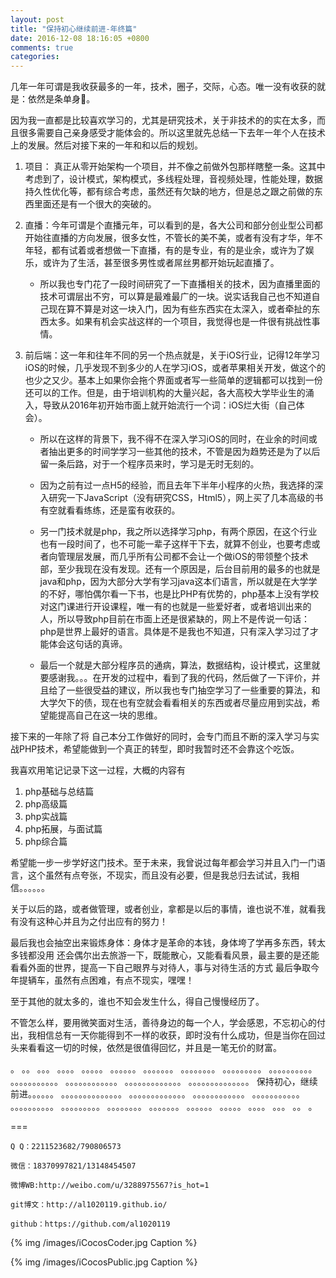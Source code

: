 ```yaml
---
layout: post
title: "保持初心继续前进-年终篇"
date: 2016-12-08 18:16:05 +0800
comments: true
categories: 
---
```


几年一年可谓是我收获最多的一年，技术，圈子，交际，心态。唯一没有收获的就是：依然是条单身🐩。

因为我一直都是比较喜欢学习的，尤其是研究技术，关于非技术的的实在太多，而且很多需要自己亲身感受才能体会的。所以这里就先总结一下去年一年个人在技术上的发展。然后对接下来的一年和和以后的规划。

1. 项目： 真正从零开始架构一个项目，并不像之前做外包那样瞎整一条。这其中考虑到了，设计模式，架构模式，多线程处理，音视频处理，性能处理，数据持久性优化等，都有综合考虑，虽然还有欠缺的地方，但是总之跟之前做的东西里面还是有一个很大的突破的。

2. 直播：今年可谓是个直播元年，可以看到的是，各大公司和部分创业型公司都开始往直播的方向发展，很多女性，不管长的美不美，或者有没有才华，年不年轻，都有试着或者想做一下直播，有的是专业，有的是业余，或许为了娱乐，或许为了生活，甚至很多男性或者屌丝男都开始玩起直播了。

	- 所以我也专门花了一段时间研究了一下直播相关的技术，因为直播里面的技术可谓层出不穷，可以算是最难最广的一块。说实话我自己也不知道自己现在算不算是对这一块入门，因为有些东西实在太深入，或者牵扯的东西太多。如果有机会实战这样的一个项目，我觉得也是一件很有挑战性事情。
	
3. 前后端：这一年和往年不同的另一个热点就是，关于iOS行业，记得12年学习iOS的时候，几乎发现不到多少的人在学习iOS，或者苹果相关开发，做这个的也少之又少。基本上如果你会拖个界面或者写一些简单的逻辑都可以找到一份还可以的工作。但是，由于培训机构的大量兴起，各大高校大学毕业生的涌入，导致从2016年初开始市面上就开始流行一个词：iOS烂大街（自己体会）。

 	- 所以在这样的背景下，我不得不在深入学习iOS的同时，在业余的时间或者抽出更多的时间学学习一些其他的技术，不管是因为趋势还是为了以后留一条后路，对于一个程序员来时，学习是无时无刻的。
 	
 	- 因为之前有过一点H5的经验，而且去年下半年小程序的火热，我选择的深入研究一下JavaScript（没有研究CSS，Html5），网上买了几本高级的书有空就看看练练，还是蛮有收获的。
 	
 	- 另一门技术就是php，我之所以选择学习php，有两个原因，在这个行业也有一段时间了，也不可能一辈子这样干下去，就算不创业，也要考虑或者向管理层发展，而几乎所有公司都不会让一个做iOS的带领整个技术部，至少我现在没有发现。还有一个原因是，后台目前用的最多的也就是java和php，因为大部分大学有学习java这本们语言，所以就是在大学学的不好，哪怕偶尔看一下书，也是比PHP有优势的，php基本上没有学校对这门课进行开设课程，唯一有的也就是一些爱好者，或者培训出来的人，所以导致php目前在市面上还是很紧缺的，网上不是传说一句话：php是世界上最好的语言。具体是不是我也不知道，只有深入学习过了才能体会这句话的真谛。
 	
 	- 最后一个就是大部分程序员的通病，算法，数据结构，设计模式，这里就要感谢我。。。在开发的过程中，看到了我的代码，然后做了一下评价，并且给了一些很受益的建议，所以我也专门抽空学习了一些重要的算法，和大学欠下的债，现在也有空就会看看相关的东西或者尽量应用到实战，希望能提高自己在这一块的思维。



接下来的一年除了将 自己本分工作做好的同时，会专门而且不断的深入学习与实战PHP技术，希望能做到一个真正的转型，即时我暂时还不会靠这个吃饭。

我喜欢用笔记记录下这一过程，大概的内容有

1. php基础与总结篇
2. php高级篇
3. php实战篇
4. php拓展，与面试篇
5. php综合篇

希望能一步一步学好这门技术。至于未来，我曾说过每年都会学习并且入门一门语言，这个虽然有点夸张，不现实，而且没有必要，但是我总归去试试，我相信。。。。。。

关于以后的路，或者做管理，或者创业，拿都是以后的事情，谁也说不准，就看我有没有这种心并且为之付出应有的努力！

最后我也会抽空出来锻炼身体：身体才是革命的本钱，身体垮了学再多东西，转太多钱都没用
还会偶尔出去旅游一下，既能散心，又能看看风景，最主要的是还能看看外面的世界，提高一下自己眼界与对待人，事与对待生活的方式
最后争取今年提辆车，虽然有点困难，有点不现实，嘿嘿！

至于其他的就太多的，谁也不知会发生什么，得自己慢慢经历了。

不管怎么样，要用微笑面对生活，善待身边的每一个人，学会感恩，不忘初心的付出，我相信总有一天你能得到不一样的收获，即时没有什么成功，但是当你在回过头来看看这一切的时候，依然是很值得回忆，并且是一笔无价的财富。



。
。。
。。。
。。。。
。。。。。
。。。。。。
。。。。。。。
。。。。。。。。
。。。。。。。。。
。。。。。。。。。。
。。。。。。。。。。。
。。。。。。。。。。。。
。。。。。。。。。。。。。
。。。。。。。。。。。。。。
保持初心，继续前进。。。。。。
。。。。。。。。。。。。。。
。。。。。。。。。。。。。
。。。。。。。。。。。。
。。。。。。。。。。。
。。。。。。。。。。
。。。。。。。。。
。。。。。。。。
。。。。。。。
。。。。。。
。。。。。
。。。。
。。。
。。
。













===





    Q Q：2211523682/790806573

    微信：18370997821/13148454507
    
    微博WB:http://weibo.com/u/3288975567?is_hot=1
    
	git博文：http://al1020119.github.io/
	
	github：https://github.com/al1020119


{% img /images/iCocosCoder.jpg Caption %}  

{% img /images/iCocosPublic.jpg Caption %}  



























































